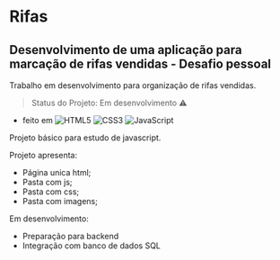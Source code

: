 # Rifas
## Desenvolvimento de uma aplicação para marcação de rifas vendidas - Desafio pessoal
Trabalho em desenvolvimento para organização de rifas vendidas.

> Status do Projeto: Em desenvolvimento :warning:

- feito em ![HTML5](https://img.shields.io/badge/html5-%23E34F26.svg?style=for-the-badge&logo=html5&logoColor=white) ![CSS3](https://img.shields.io/badge/css3-%231572B6.svg?style=for-the-badge&logo=css3&logoColor=white) ![JavaScript](https://img.shields.io/badge/javascript-%23323330.svg?style=for-the-badge&logo=javascript&logoColor=%23F7DF1E)

Projeto básico para estudo de javascript.

Projeto apresenta:
- Página unica html;
- Pasta com js;
- Pasta com css;
- Pasta com imagens;

Em desenvolvimento:
- Preparação para backend
- Integração com banco de dados SQL
